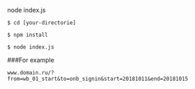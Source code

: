 node index.js 


```
$ cd [your-directorie]

$ npm install 

$ node index.js 
```

###For example

```
www.domain.ru/?from=wb_01_start&to=onb_signin&start=20181011&end=20181015
```